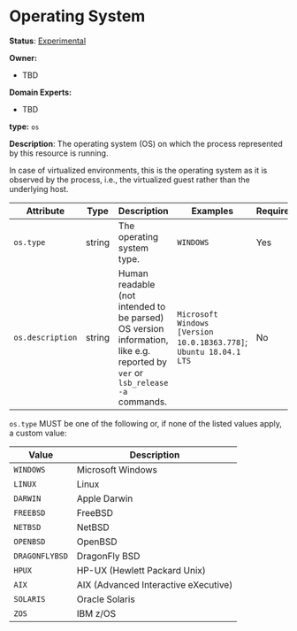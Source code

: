 # Operating System

**Status**: [Experimental](../../document-status.md)

**Owner:**

* TBD

**Domain Experts:**

* TBD

**type:** `os`

**Description**: The operating system (OS) on which the process represented by this resource is running.

In case of virtualized environments, this is the operating system as it is observed by the process, i.e., the virtualized guest rather than the underlying host.

<!-- semconv os -->
| Attribute  | Type | Description  | Examples  | Required |
|---|---|---|---|---|
| `os.type` | string | The operating system type. | `WINDOWS` | Yes |
| `os.description` | string | Human readable (not intended to be parsed) OS version information, like e.g. reported by `ver` or `lsb_release -a` commands. | `Microsoft Windows [Version 10.0.18363.778]`; `Ubuntu 18.04.1 LTS` | No |

`os.type` MUST be one of the following or, if none of the listed values apply, a custom value:

| Value  | Description |
|---|---|
| `WINDOWS` | Microsoft Windows |
| `LINUX` | Linux |
| `DARWIN` | Apple Darwin |
| `FREEBSD` | FreeBSD |
| `NETBSD` | NetBSD |
| `OPENBSD` | OpenBSD |
| `DRAGONFLYBSD` | DragonFly BSD |
| `HPUX` | HP-UX (Hewlett Packard Unix) |
| `AIX` | AIX (Advanced Interactive eXecutive) |
| `SOLARIS` | Oracle Solaris |
| `ZOS` | IBM z/OS |
<!-- endsemconv -->